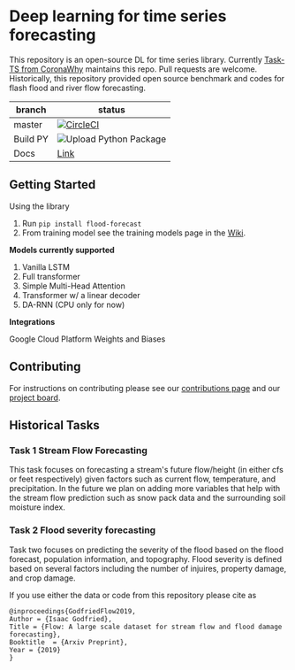 # Deep learning for time series forecasting
This repository is an open-source DL for time series library. Currently [Task-TS from CoronaWhy](https://github.com/CoronaWhy/task-ts/wiki) maintains this repo. Pull requests are welcome. Historically, this repository provided open source benchmark and codes for flash flood and river flow forecasting. 

| branch  | status                                                                                                                                                                                                            |
| ---     | ---                                                                                                                                                                                                               |
| master  | [![CircleCI](https://circleci.com/gh/AIStream-Peelout/flow-forecast.svg?style=svg&circle-token=f7be0a4863710165969ba0903fa471f08a347df1)](https://circleci.com/gh/AIStream-Peelout/flow-forecast)                 |
| Build PY| ![Upload Python Package](https://github.com/AIStream-Peelout/flow-forecast/workflows/Upload%20Python%20Package/badge.svg)|
| Docs | [Link](https://flow-forecast.readthedocs.io/en/readthedocs/)|
## Getting Started 

Using the library
1. Run `pip install flood-forecast`
2. From training model see the training models page in the [Wiki](https://github.com/AIStream-Peelout/flow-forecast/wiki/Training-models).

**Models currently supported**

1. Vanilla LSTM 
2. Full transformer
3. Simple Multi-Head Attention
4. Transformer w/ a linear decoder
5. DA-RNN (CPU only for now)

**Integrations**

Google Cloud Platform 
Weights and Biases 

## Contributing 

For instructions on contributing please see our [contributions page](http://github.com/AIStream-Peelout/flow-forecast/wiki/Contribution-Guidelines) and our [project board](https://github.com/AIStream-Peelout/flow-forecast/projects). 


## Historical Tasks 

### Task 1 Stream Flow Forecasting 
This task focuses on forecasting a stream's future flow/height (in either cfs or feet respectively) given factors such as current flow, temperature, and precipitation. In the future we plan on adding more variables that help with the stream flow prediction such as snow pack data and the surrounding soil moisture index. 

### Task 2 Flood severity forecasting
Task two focuses on predicting the severity of the flood based on the flood forecast, population information, and topography. Flood severity is defined based on several factors including the number of injuires, property damage, and crop damage.

If you use either the data or code from this repository please cite as
```
@inproceedings{GodfriedFlow2019,
Author = {Isaac Godfried},
Title = {Flow: A large scale dataset for stream flow and flood damage forecasting},
Booktitle  = {Arxiv Preprint},
Year = {2019}
}
```
 
